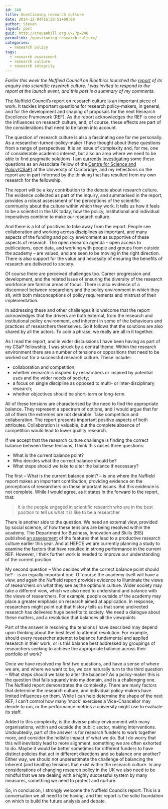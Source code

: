 ```yaml
---
id: 248
title: Questioning research culture
date: 2014-12-04T16:20:51+00:00
author: Steven
layout: post
guid: http://stevenhill.org.uk/?p=248
permalink: /questioning-research-culture/
categories:
  - research policy
tags:
  - research assessment
  - research culture
  - research integrity
---
```

_Earlier this week the <a>Nuffield Council on Bioethics</a> launched the [report](http://www.nuffieldbioethics.org/research-culture) of its enquiry into scientific research culture. I was invited to respond to the report at the launch event, and this post is a summary of my comments._

The Nuffield Council&#8217;s <a>report on research culture</a> is an important piece of work. It tackles important questions for research policy-makers, in general, and for the development and shaping of proposals for the next Research Excellence Framework (REF). As the report acknowledges the REF is one of the influences on research culture, and, of course, these effects are part of the considerations that need to be taken into account.

The question of research culture is also a fascinating one for me personally. As a researcher-turned-policy-maker I have thought about these questions from a range of perspectives. It is an issue of complexity and, for me, one of considerable academic interest, but also an area where we need to be able to find pragmatic solutions. I am [currently investigating](http://stevenhill.org.uk/understanding-academic-culture/) some these questions as an Associate Fellow of the [Centre for Science and Policy(CSaP)](http://www.csap.cam.ac.uk/) at the University of Cambridge, and my reflections on the report are in part informed by the thinking that has resulted from my own research for the fellowship.

The report will be a key contribution to the debate about research culture. The evidence collected as part of the inquiry, and summarised in the report, provides a robust assessment of the perceptions of the scientific community about the culture within which they work. It tells us how it feels to be a scientist in the UK today, how the policy, institutional and individual imperatives combine to make our research culture.

And there is a lot of positives to take away from the report. People see collaboration and working across disciplines as important, and many aspects of the funding and policy environment as supportive of these aspects of research. The open research agenda – open access to publications, open data, and working with people and groups from outside the academy – are valued, and are seen to be moving in the right direction. There is also support for the value and necessity of ensuring the benefits of research are delivered to society.

Of course there are perceived challenges too. Career progression and development, and the related issue of ensuring the diversity of the research workforce are familiar areas of focus. There is also evidence of a disconnect between researchers and the policy environment in which they sit, with both misconceptions of policy requirements and mistrust of their implementation.

In addressing these and other challenges it is welcome that the report acknowledges that the drivers are both external, from the research and institutional policy environment, and inherent in some of the behaviours and practices of researchers themselves. So it follows that the solutions are also shared by all the actors. To coin a phrase, we really are all in it together.

As I read the report, and in wider discussions I have been having as part of my CSaP fellowship, I was struck by a central theme. Within the research environment there are a number of tensions or oppositions that need to be worked out for a successful research culture. These include:

  * collaboration and competition;
  * whether research is inspired by researchers or inspired by potential uses and the wider needs of society;
  * a focus on single discipline as opposed to multi- or inter-disciplinary research;
  * whether objectives should be short-term or long-term.

All of these tensions are characterised by the need to find the appropriate balance. They represent a spectrum of options, and I would argue that for all of them the extremes are not desirable. Take competition and collaboration. The report presents important positive aspects of both attributes. Collaboration is valuable, but the complete absence of competition would lead to lower quality research.

If we accept that the research culture challenge is finding the correct balance between these tensions, I think this raises three questions:

  * What is the current balance point?
  * Who decides what the correct balance should be?
  * What steps should we take to alter the balance if necessary?

The first – What is the current balance point? – is one where the Nuffield report makes an important contribution, providing evidence on the perceptions of researchers on these important issues. But this evidence is not complete. While I would agree, as it states in the forward to the report, that:

> It is the people engaged in scientific research who are in the best position to tell us what it is like to be a researcher

There is another side to the question. We need an external view, provided by social science, of how these tensions are being resolved within the academy. The Department for Business, Innovation and Skills (BIS) published [an assessment](https://www.gov.uk/government/publications/research-excellence-in-uk-universities) of the features that lead to a productive research culture earlier this year. And at HEFCE we are currently planning a study to examine the factors that have resulted in strong performance in the current REF. However, I think further work is needed to improve our understanding of the current position.

My second question – Who decides what the correct balance point should be? – is an equally important one. Of course the academy itself will have a view, and again the Nuffield report provides evidence to illuminate the views of researchers on what they see as the optimum culture. Wider society may take a different view, which we also need to understand and balance with the views of researchers. For example, people outside of the academy may place a greater emphasis on research aimed at application. In response, researchers might point out that history tells us that some undirected research has delivered huge benefits to society. We need a dialogue about these matters, and a resolution that balances all the viewpoints.

Part of the answer in resolving the tensions I have described may depend upon thinking about the best level to attempt resolution. For example, should every researcher attempt to balance fundamental and applied research in their work, or is this balance best addressed by groupings of researchers seeking to achieve the appropriate balance across their portfolio of work?

Once we have resolved my first two questions, and have a sense of where we are, and where we want to be, we can naturally turn to the third question – What steps should we take to alter the balance? As a policy-maker this is the question that falls squarely into my domain, and is a challenging one. The Nuffield report demonstrates the complexity. There are many factors that determine the research culture, and individual policy-makers have limited influences on them. While I can help determine the shape of the next REF, I can&#8217;t control how many &#8216;mock&#8217; exercises a Vice-Chancellor may decide to run, or the performance metrics a university might use to evaluate its staff.

Added to this complexity, is the diverse policy environment with many organisations, within and outside the public sector, making interventions. Undoubtedly, part of the answer is for research funders to work together more, and consider the holistic impact of what we do. But I do worry that this will inevitably lead to more alignment, something we are often exhorted to do. Maybe it would be better sometimes for different funders to have distinct policies that act in different directions and so balance one another? Either way, we should not underestimate the challenge of balancing the inherent (and healthy) tensions that exist within the research culture. In any considerations of changing research policy in the UK we also need to be mindful that we are dealing with a highly successful system by many measures, something we need to protect and nurture.

So, in conclusion, I strongly welcome the Nuffield Councils report. This is a conversation we all need to be having, and this report is the solid foundation on which to build the future analysis and debate.

&nbsp;